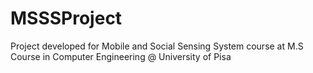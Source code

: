 # MSSSProject
Project developed for Mobile and Social Sensing System course at M.S Course in Computer Engineering @ University of Pisa
